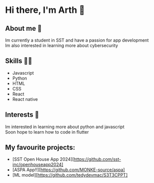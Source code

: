 # Hi there, I'm Arth 👋

## About me 🚀
Im currently a student in SST and have a passion for app development  
Im also interested in learning more about cybersecurity 

## Skills 🧑‍💻
- Javascript
- Python
- HTML
- CSS
- React
- React native

## Interests 🤔
Im interested in learning more about python and javascript  
Soon hope to learn how to code in flutter  

## My favourite projects: 
- [SST Open House App 2024][https://github.com/sst-inc/openhouseapp2024]
- [ASPA App!!][https://github.com/MONKE-source/aspa]
- [ML model][https://github.com/tedydevmac/S3T3CPPT]
